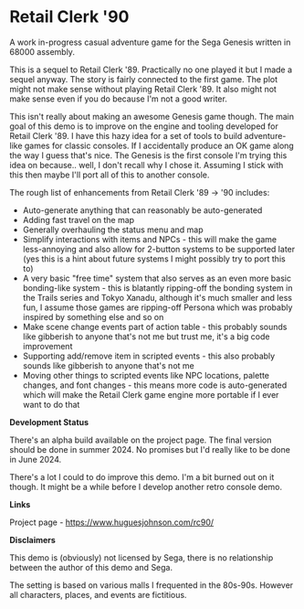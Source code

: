 # Retail Clerk '90
A work in-progress casual adventure game for the Sega Genesis written in 68000 assembly. 

This is a sequel to Retail Clerk '89. Practically no one played it but I made a sequel anyway. The story is fairly connected to the first game. The plot might not make sense without playing Retail Clerk '89. It also might not make sense even if you do because I'm not a good writer.

This isn't really about making an awesome Genesis game though. The main goal of this demo is to improve on the engine and tooling developed for Retail Clerk '89. I have this hazy idea for a set of tools to build adventure-like games for classic consoles. If I accidentally produce an OK game along the way I guess that's nice. The Genesis is the first console I'm trying this idea on because.. well, I don't recall why I chose it. Assuming I stick with this then maybe I'll port all of this to another console.

The rough list of enhancements from Retail Clerk '89 -> '90 includes:

* Auto-generate anything that can reasonably be auto-generated
* Adding fast travel on the map
* Generally overhauling the status menu and map
* Simplify interactions with items and NPCs - this will make the game less-annoying and also allow for 2-button systems to be supported later (yes this is a hint about future systems I might possibly try to port this to)
* A very basic "free time" system that also serves as an even more basic bonding-like system - this is blatantly ripping-off the bonding system in the Trails series and Tokyo Xanadu, although it's much smaller and less fun, I assume those games are ripping-off Persona which was probably inspired by something else and so on
* Make scene change events part of action table - this probably sounds like gibberish to anyone that's not me but trust me, it's a big code improvement
* Supporting add/remove item in scripted events - this also probably sounds like gibberish to anyone that's not me
* Moving other things to scripted events like NPC locations, palette changes, and font changes - this means more code is auto-generated which will make the Retail Clerk game engine more portable if I ever want to do that

**Development Status**

There's an alpha build available on the project page. The final version should be done in summer 2024. No promises but I'd really like to be done in June 2024.

There's a lot I could to do improve this demo. I'm a bit burned out on it though. It might be a while before I develop another retro console demo.

**Links**

Project page - https://www.huguesjohnson.com/rc90/

**Disclaimers**

This demo is (obviously) not licensed by Sega, there is no relationship between the author of this demo and Sega.

The setting is based on various malls I frequented in the 80s-90s. However all characters, places, and events are fictitious.

